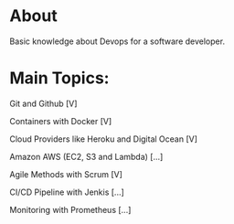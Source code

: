 # About 
Basic knowledge about Devops for a software developer. 
# Main Topics:
<p>Git and Github [V]</p>
<p>Containers with Docker [V]</p>
<p>Cloud Providers like Heroku and Digital Ocean [V]</p>
<p>Amazon AWS (EC2, S3 and Lambda) [...]</p>
<p>Agile Methods with Scrum [V]</p>
<p>CI/CD Pipeline with Jenkis [...]</p>
<p>Monitoring with Prometheus [...]</p>
